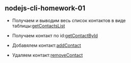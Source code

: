 ## nodejs-cli-homework-01

- Получаем и выводим весь список контактов в виде таблицы:[getContactsList](https://prnt.sc/22yqumn)

- Получаем контакт по id:[getContactById](https://prnt.sc/22yr0za)

- Добавялем контакт:[addContact](https://prnt.sc/22yr9td)

- Удаляем контакт:[removeContact](https://prnt.sc/22yrd3p)

